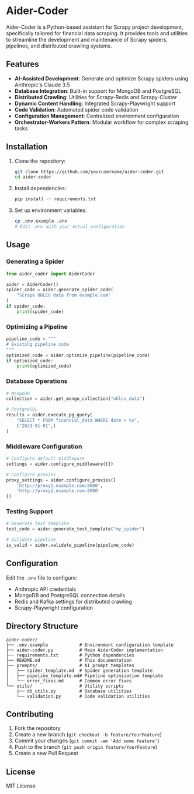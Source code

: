 # Aider-Coder

Aider-Coder is a Python-based assistant for Scrapy project development, specifically tailored for financial data scraping. It provides tools and utilities to streamline the development and maintenance of Scrapy spiders, pipelines, and distributed crawling systems.

## Features

- **AI-Assisted Development**: Generate and optimize Scrapy spiders using Anthropic's Claude 3.5
- **Database Integration**: Built-in support for MongoDB and PostgreSQL
- **Distributed Crawling**: Utilities for Scrapy-Redis and Scrapy-Cluster
- **Dynamic Content Handling**: Integrated Scrapy-Playwright support
- **Code Validation**: Automated spider code validation
- **Configuration Management**: Centralized environment configuration
- **Orchestrator-Workers Pattern**: Modular workflow for complex scraping tasks

## Installation

1. Clone the repository:
   ```bash
   git clone https://github.com/yourusername/aider-coder.git
   cd aider-coder
   ```

2. Install dependencies:
   ```bash
   pip install -r requirements.txt
   ```

3. Set up environment variables:
   ```bash
   cp .env.example .env
   # Edit .env with your actual configuration
   ```

## Usage

### Generating a Spider
```python
from aider_coder import AiderCoder

aider = AiderCoder()
spider_code = aider.generate_spider_code(
    "Scrape OHLCV data from example.com"
)
if spider_code:
    print(spider_code)
```

### Optimizing a Pipeline
```python
pipeline_code = """
# Existing pipeline code
"""
optimized_code = aider.optimize_pipeline(pipeline_code)
if optimized_code:
    print(optimized_code)
```

### Database Operations
```python
# MongoDB
collection = aider.get_mongo_collection("ohlcv_data")

# PostgreSQL
results = aider.execute_pg_query(
    "SELECT * FROM financial_data WHERE date > %s",
    ("2023-01-01",)
)
```

### Middleware Configuration
```python
# Configure default middleware
settings = aider.configure_middleware({})

# Configure proxies
proxy_settings = aider.configure_proxies([
    'http://proxy1.example.com:8080',
    'http://proxy2.example.com:8080'
])
```

### Testing Support
```python
# Generate test template
test_code = aider.generate_test_template("my_spider")

# Validate pipeline
is_valid = aider.validate_pipeline(pipeline_code)
```

## Configuration

Edit the `.env` file to configure:

- Anthropic API credentials
- MongoDB and PostgreSQL connection details
- Redis and Kafka settings for distributed crawling
- Scrapy-Playwright configuration

## Directory Structure

```
aider-coder/
├── .env.example            # Environment configuration template
├── aider-coder.py          # Main AiderCoder implementation
├── requirements.txt        # Python dependencies
├── README.md               # This documentation
├── prompts/                # AI prompt templates
│   ├── spider_template.md  # Spider generation template
│   ├── pipeline_template.md# Pipeline optimization template
│   └── error_fixes.md      # Common error fixes
└── utils/                  # Utility scripts
    ├── db_utils.py         # Database utilities
    └── validation.py       # Code validation utilities
```

## Contributing

1. Fork the repository
2. Create a new branch (`git checkout -b feature/YourFeature`)
3. Commit your changes (`git commit -am 'Add some feature'`)
4. Push to the branch (`git push origin feature/YourFeature`)
5. Create a new Pull Request

## License

MIT License
